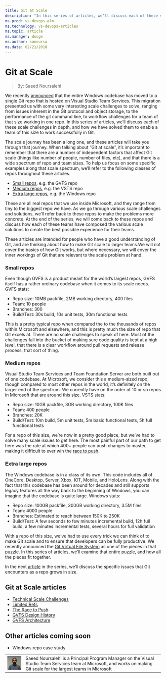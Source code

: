 ```yaml
---
title: Git at Scale
description: "In this series of articles, we’ll discuss each of these scale challenges in depth, and how we have solved them to enable a team of this size to work successfully in Git."
ms.prod: vs-devops-alm
ms.technology: vs-devops-articles
ms.topic: article
ms.manager: douge
ms.author: sanoursa
ms.date: 02/21/2018
---
```

# Git at Scale
> By: Saeed Noursalehi

We recently
[announced](https://blogs.msdn.microsoft.com/bharry/2017/05/24/the-largest-git-repo-on-the-planet/)
that the entire Windows codebase has moved to a single Git repo that is
hosted on Visual Studio Team Services. This migration presented us with
some very interesting scale challenges to solve, ranging from issues
inherent in the Git protocol and object storage, to the performance of
the git command line, to workflow challenges for a team of that size
working in one repo. In this series of articles, we’ll discuss each of
these scale challenges in depth, and how we have solved them to enable a
team of this size to work successfully in Git.

The scale journey has been a long one, and these articles will take you
through that journey. When talking about “Git at scale”, it’s important
to remember that there are a number of independent factors that affect
Git scale (things like number of people, number of files, etc), and that
there is a wide spectrum of repo and team sizes. To help us focus on
some specific examples along that scale spectrum, we’ll refer to the
following classes of repos throughout these articles.

- [Small repos](#small-repos), e.g. the GVFS repo
- [Medium repos](#medium-repos), e.g. the VSTS repo
- [Extra large repos](#extra-large-repos), e.g. the Windows repo

These are all real repos that we use inside Microsoft, and they range
from tiny to the biggest repo we have. As we go through various scale
challenges and solutions, we’ll refer back to these repos to make the
problems more concrete. At the end of the series, we will come back to
these repos and discuss how each of these teams have composed the
various scale solutions to create the best possible experience for their
teams.

These articles are intended for people who have a good understanding of
Git, and are thinking about how to make Git scale to larger teams.We
will not cover the basics of how Git works, but where necessary, we will
cover the inner workings of Git that are relevant to the scale problem
at hand.

### Small repos

Even though GVFS is a product meant for the world’s largest repos, GVFS
itself has a rather ordinary codebase when it comes to its scale needs.
GVFS stats:

- Repo size: 10MB packfile, 2MB working directory, 400 files
- Team: 10 people
- Branches: 300
- Build/Test: 30s build, 10s unit tests, 30m functional tests

This is a pretty typical repo when compared the to the thousands of
repos within Microsoft and elsewhere, and this is pretty much the size
of repo that Git excels at. There are no scale challenges to speak of
here. Most of the challenges fall into the bucket of making sure code
quality is kept at a high level, that there is a clear workflow around
pull requests and release process, that sort of thing.

### Medium repos

Visual Studio Team Services and Team Foundation Server are both built
out of one codebase. At Microsoft, we consider this a medium-sized repo,
though compared to most other repos in the world, it’s definitely on the
larger end of the spectrum. We currently have on the order of 10 or so
repos in Microsoft that are around this size.
VSTS stats:

- Repo size: 10GB packfile, 3GB working directory, 100K files
- Team: 400 people
- Branches: 20K
- Build/Test: 10m build, 5m unit tests, 5m basic functional tests, 5h full functional tests

For a repo of this size, we’re now in a pretty good place, but we’ve had
to solve many scale issues to get here. The most painful part of our
path to get here was the rate at which 400+ people can push changes to
master, making it difficult to ever win the [race to push](race-to-push.md).

### Extra large repos

The Windows codebase is in a class of its own. This code includes all of
OneCore, Desktop, Server, Xbox, IOT, Mobile, and HoloLens. Along with
the fact that this codebase has been around for decades and still
supports legacy features all the way back to the beginning of Windows,
you can imagine that the codebase is quite large.
Windows stats:

- Repo size: 100GB packfile, 300GB working directory, 3.5M files
- Team: 4000 people
- Branches: Estimated to reach between 150K to 250K
- Build/Test: A few seconds to few minutes incremental build, 12h full build, a few minutes incremental tests, several hours for full validation

With a repo of this size, we’ve had to use every trick we can think of
to make Git scale and to ensure that developers can be fully productive.
We recently announced the [Git Virtual File
System](https://blogs.msdn.microsoft.com/visualstudioalm/2017/02/03/announcing-gvfs-git-virtual-file-system/)
as one of the pieces in that puzzle. In this series of articles, we’ll
examine that entire puzzle, and how all the pieces fit together.

In the next
[article](technical-scale-challenges.md)
in the series, we’ll discuss the specific issues that Git encounters as
a repo grows in size.

## Git at Scale articles

- [Technical Scale Challenges](technical-scale-challenges.md)
- [Limited Refs](limited-refs.md)
- [The Race to Push](race-to-push.md)
- [GVFS Design History](gvfs-design-history.md)
- [GVFS  Architecture](gvfs-architecture.md)

## Other articles coming soon

- Windows repo case study

|             |                           |
|-------------|---------------------------|
|![Saeed Noursalehi](_img/Saeed-Noursalehi_avatar_1495566196-130x130.jpg)|Saeed Noursalehi is a Principal Program Manager on the Visual Studio Team Services team at Microsoft, and works on making Git scale for the largest teams in Microsoft|